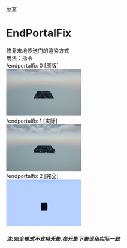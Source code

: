 [英文](README.md)
<h1>EndPortalFix</h1>
修复末地传送门的渲染方式<br>
用法：指令<br>
/endportalfix 0 [原版]<br>
<img src=".github/img/1.png" alt="0" width="200" /><br>
/endportalfix 1 [实际]<br>
<img src=".github/img/2.png" alt="1" width="200" /><br>
/endportalfix 2 [完全]<br>
<img src=".github/img/3.png" alt="2" width="200" /><br>
<h5>注:完全模式不支持光影,在光影下表现和实际一致</h5>